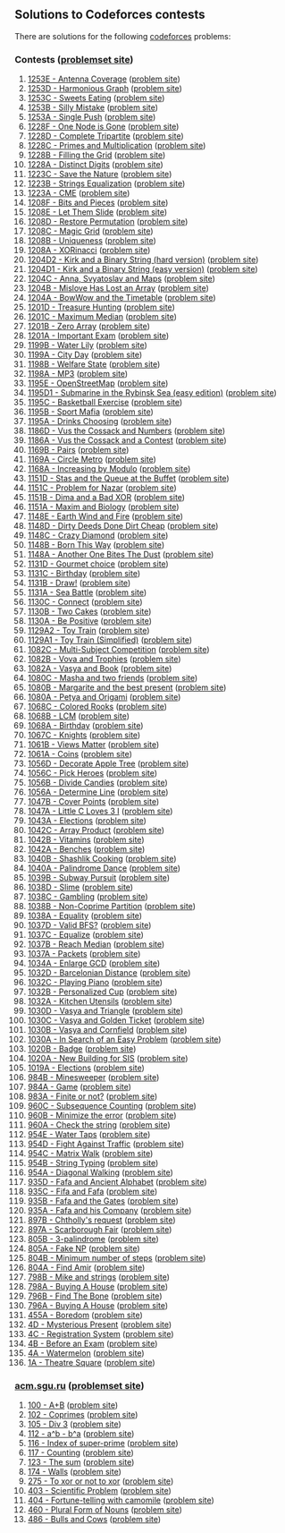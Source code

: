 ## Solutions to Codeforces contests

There are solutions for the following [codeforces](http://codeforces.com/) problems:

### Contests ([problemset site](https://codeforces.com/problemset))
1. [1253E - Antenna Coverage](1253/e.cc) ([problem site](https://codeforces.com/contest/1253/problem/E))
1. [1253D - Harmonious Graph](1253/d.cc) ([problem site](https://codeforces.com/contest/1253/problem/D))
1. [1253C - Sweets Eating](1253/c.cc) ([problem site](https://codeforces.com/contest/1253/problem/C))
1. [1253B - Silly Mistake](1253/b.cc) ([problem site](https://codeforces.com/contest/1253/problem/B))
1. [1253A - Single Push](1253/a.cc) ([problem site](https://codeforces.com/contest/1253/problem/A))
1. [1228F - One Node is Gone](1228/f.cc) ([problem site](https://codeforces.com/contest/1228/problem/F))
1. [1228D - Complete Tripartite](1228/d.cc) ([problem site](https://codeforces.com/contest/1228/problem/D))
1. [1228C - Primes and Multiplication](1228/c.cc) ([problem site](https://codeforces.com/contest/1228/problem/C))
1. [1228B - Filling the Grid](1228/b.cc) ([problem site](https://codeforces.com/contest/1228/problem/B))
1. [1228A - Distinct Digits](1228/a.cc) ([problem site](https://codeforces.com/contest/1228/problem/A))
1. [1223C - Save the Nature](1241/c.cc) ([problem site](https://codeforces.com/contest/1223/problem/C))
1. [1223B - Strings Equalization](1241/b.cc) ([problem site](https://codeforces.com/contest/1223/problem/B))
1. [1223A - CME](1241/a.cc) ([problem site](https://codeforces.com/contest/1223/problem/A))
1. [1208F - Bits and Pieces](1208/f.cc) ([problem site](https://codeforces.com/contest/1208/problem/F))
1. [1208E - Let Them Slide](1208/e.cc) ([problem site](https://codeforces.com/contest/1208/problem/E))
1. [1208D - Restore Permutation](1208/d.cc) ([problem site](https://codeforces.com/contest/1208/problem/D))
1. [1208C - Magic Grid](1208/c.cc) ([problem site](https://codeforces.com/contest/1208/problem/C))
1. [1208B - Uniqueness](1208/b.cc) ([problem site](https://codeforces.com/contest/1208/problem/B))
1. [1208A - XORinacci](1208/a.cc) ([problem site](https://codeforces.com/contest/1208/problem/A))
1. [1204D2 - Kirk and a Binary String (hard version)](1204/d2.cc) ([problem site](https://codeforces.com/contest/1204D/problem/D2))
1. [1204D1 - Kirk and a Binary String (easy version)](1204/d1.cc) ([problem site](https://codeforces.com/contest/1204D/problem/D1))
1. [1204C - Anna, Svyatoslav and Maps](1204/c.cc) ([problem site](https://codeforces.com/contest/1204/problem/C))
1. [1204B - Mislove Has Lost an Array](1204/b.cc) ([problem site](https://codeforces.com/contest/1204/problem/B))
1. [1204A - BowWow and the Timetable](1204/a.cc) ([problem site](https://codeforces.com/contest/1204/problem/A))
1. [1201D - Treasure Hunting](1201/d.cc) ([problem site](https://codeforces.com/contest/1201/problem/D))
1. [1201C - Maximum Median](1201/c.cc) ([problem site](https://codeforces.com/contest/1201/problem/C))
1. [1201B - Zero Array](1201/b.cc) ([problem site](https://codeforces.com/contest/1201/problem/B))
1. [1201A - Important Exam](1201/a.cc) ([problem site](https://codeforces.com/contest/1201/problem/A))
1. [1199B - Water Lily](1199/b.cc) ([problem site](https://codeforces.com/contest/1199/problem/B))
1. [1199A - City Day](1199/a.cc) ([problem site](https://codeforces.com/contest/1199/problem/A))
1. [1198B - Welfare State](1199/d.cc) ([problem site](https://codeforces.com/contest/1198/problem/B))
1. [1198A - MP3](1199/c.cc) ([problem site](https://codeforces.com/contest/1198/problem/A))
1. [1195E - OpenStreetMap](1195/e.cc) ([problem site](https://codeforces.com/contest/1195/problem/E))
1. [1195D1 - Submarine in the Rybinsk Sea (easy edition)](1195/d1.cc) ([problem site](https://codeforces.com/contest/1195D/problem/D1))
1. [1195C - Basketball Exercise](1195/c.cc) ([problem site](https://codeforces.com/contest/1195/problem/C))
1. [1195B - Sport Mafia](1195/b.cc) ([problem site](https://codeforces.com/contest/1195/problem/B))
1. [1195A - Drinks Choosing](1195/a.cc) ([problem site](https://codeforces.com/contest/1195/problem/A))
1. [1186D - Vus the Cossack and Numbers](1186/d.cc) ([problem site](https://codeforces.com/contest/1186/problem/D))
1. [1186A - Vus the Cossack and a Contest](1186/a.cc) ([problem site](https://codeforces.com/contest/1186/problem/A))
1. [1169B - Pairs](1169/b.cc) ([problem site](https://codeforces.com/contest/1169/problem/B))
1. [1169A - Circle Metro](1169/a.cc) ([problem site](https://codeforces.com/contest/1169/problem/A))
1. [1168A - Increasing by Modulo](1169/c.cc) ([problem site](https://codeforces.com/contest/1168/problem/A))
1. [1151D - Stas and the Queue at the Buffet](1151/d.cc) ([problem site](https://codeforces.com/contest/1151/problem/D))
1. [1151C - Problem for Nazar](1151/c.py) ([problem site](https://codeforces.com/contest/1151/problem/C))
1. [1151B - Dima and a Bad XOR](1151/b.cc) ([problem site](https://codeforces.com/contest/1151/problem/B))
1. [1151A - Maxim and Biology](1151/a.cc) ([problem site](https://codeforces.com/contest/1151/problem/A))
1. [1148E - Earth Wind and Fire](1148/e.cc) ([problem site](https://codeforces.com/contest/1148/problem/E))
1. [1148D - Dirty Deeds Done Dirt Cheap](1148/d.cc) ([problem site](https://codeforces.com/contest/1148/problem/D))
1. [1148C - Crazy Diamond](1148/c.cc) ([problem site](https://codeforces.com/contest/1148/problem/C))
1. [1148B - Born This Way](1148/b.cc) ([problem site](https://codeforces.com/contest/1148/problem/B))
1. [1148A - Another One Bites The Dust](1148/a.cc) ([problem site](https://codeforces.com/contest/1148/problem/A))
1. [1131D - Gourmet choice](1131/d.cc) ([problem site](https://codeforces.com/contest/1131/problem/D))
1. [1131C - Birthday](1131/c.cc) ([problem site](https://codeforces.com/contest/1131/problem/C))
1. [1131B - Draw!](1131/b.cc) ([problem site](https://codeforces.com/contest/1131/problem/B))
1. [1131A - Sea Battle](1131/a.cc) ([problem site](https://codeforces.com/contest/1131/problem/A))
1. [1130C - Connect](1130/c.cc) ([problem site](https://codeforces.com/contest/1130/problem/C))
1. [1130B - Two Cakes](1130/b.cc) ([problem site](https://codeforces.com/contest/1130/problem/B))
1. [1130A - Be Positive](1130/a.cc) ([problem site](https://codeforces.com/contest/1130/problem/A))
1. [1129A2 - Toy Train](1130/d2.cc) ([problem site](https://codeforces.com/contest/1130D/problem/A2))
1. [1129A1 - Toy Train (Simplified)](1130/d1.cc) ([problem site](https://codeforces.com/contest/1130D/problem/A1))
1. [1082C - Multi-Subject Competition](1082/c.cc) ([problem site](https://codeforces.com/contest/1082/problem/C))
1. [1082B - Vova and Trophies](1082/b.cc) ([problem site](https://codeforces.com/contest/1082/problem/B))
1. [1082A - Vasya and Book](1082/a.cc) ([problem site](https://codeforces.com/contest/1082/problem/A))
1. [1080C - Masha and two friends](1080/c.cc) ([problem site](https://codeforces.com/contest/1080/problem/C))
1. [1080B - Margarite and the best present](1080/b.cc) ([problem site](https://codeforces.com/contest/1080/problem/B))
1. [1080A - Petya and Origami](1080/a.cc) ([problem site](https://codeforces.com/contest/1080/problem/A))
1. [1068C - Colored Rooks](1068/c.cc) ([problem site](https://codeforces.com/contest/1068/problem/C))
1. [1068B - LCM](1068/b.cc) ([problem site](https://codeforces.com/contest/1068/problem/B))
1. [1068A - Birthday](1068/a.py) ([problem site](https://codeforces.com/contest/1068/problem/A))
1. [1067C - Knights](1068/f.cc) ([problem site](https://codeforces.com/contest/1067/problem/C))
1. [1061B - Views Matter](1061/b.cc) ([problem site](https://codeforces.com/contest/1061/problem/B))
1. [1061A - Coins](1061/a.cc) ([problem site](https://codeforces.com/contest/1061/problem/A))
1. [1056D - Decorate Apple Tree](1056/d.cc) ([problem site](https://codeforces.com/contest/1056/problem/D))
1. [1056C - Pick Heroes](1056/c.py) ([problem site](https://codeforces.com/contest/1056/problem/C))
1. [1056B - Divide Candies](1056/b.cc) ([problem site](https://codeforces.com/contest/1056/problem/B))
1. [1056A - Determine Line](1056/a.cc) ([problem site](https://codeforces.com/contest/1056/problem/A))
1. [1047B - Cover Points](1047/b.cc) ([problem site](https://codeforces.com/contest/1047/problem/B))
1. [1047A - Little C Loves 3 I](1047/a.py) ([problem site](https://codeforces.com/contest/1047/problem/A))
1. [1043A - Elections](1043/a.cc) ([problem site](https://codeforces.com/contest/1043/problem/A))
1. [1042C - Array Product](1042/c.cc) ([problem site](https://codeforces.com/contest/1042/problem/C))
1. [1042B - Vitamins](1042/b.cc) ([problem site](https://codeforces.com/contest/1042/problem/B))
1. [1042A - Benches](1042/a.cc) ([problem site](https://codeforces.com/contest/1042/problem/A))
1. [1040B - Shashlik Cooking](1040/b.py) ([problem site](https://codeforces.com/contest/1040/problem/B))
1. [1040A - Palindrome Dance](1040/a.py) ([problem site](https://codeforces.com/contest/1040/problem/A))
1. [1039B - Subway Pursuit](1040/d.py) ([problem site](https://codeforces.com/contest/1039/problem/B))
1. [1038D - Slime](1038/d.cc) ([problem site](https://codeforces.com/contest/1038/problem/D))
1. [1038C - Gambling](1038/c.cc) ([problem site](https://codeforces.com/contest/1038/problem/C))
1. [1038B - Non-Coprime Partition](1038/b.cc) ([problem site](https://codeforces.com/contest/1038/problem/B))
1. [1038A - Equality](1038/a.cc) ([problem site](https://codeforces.com/contest/1038/problem/A))
1. [1037D - Valid BFS?](1037/d.cc) ([problem site](https://codeforces.com/contest/1037/problem/D))
1. [1037C - Equalize](1037/c.cc) ([problem site](https://codeforces.com/contest/1037/problem/C))
1. [1037B - Reach Median](1037/b.py) ([problem site](https://codeforces.com/contest/1037/problem/B))
1. [1037A - Packets](1037/a.py) ([problem site](https://codeforces.com/contest/1037/problem/A))
1. [1034A - Enlarge GCD](1047/c.cc) ([problem site](https://codeforces.com/contest/1034/problem/A))
1. [1032D - Barcelonian Distance](1079/d.cc) ([problem site](https://codeforces.com/contest/1032/problem/D))
1. [1032C - Playing Piano](1079/c.cc) ([problem site](https://codeforces.com/contest/1032/problem/C))
1. [1032B - Personalized Cup](1079/b.cc) ([problem site](https://codeforces.com/contest/1032/problem/B))
1. [1032A - Kitchen Utensils](1079/a.cc) ([problem site](https://codeforces.com/contest/1032/problem/A))
1. [1030D - Vasya and Triangle](1058/d.py) ([problem site](https://codeforces.com/contest/1030/problem/D))
1. [1030C - Vasya and Golden Ticket](1058/c.py) ([problem site](https://codeforces.com/contest/1030/problem/C))
1. [1030B - Vasya and Cornfield](1058/b.py) ([problem site](https://codeforces.com/contest/1030/problem/B))
1. [1030A - In Search of an Easy Problem](1058/a.py) ([problem site](https://codeforces.com/contest/1030/problem/A))
1. [1020B - Badge](1020/b.cc) ([problem site](https://codeforces.com/contest/1020/problem/B))
1. [1020A - New Building for SIS](1020/a.cc) ([problem site](https://codeforces.com/contest/1020/problem/A))
1. [1019A - Elections](1020/c.cc) ([problem site](https://codeforces.com/contest/1019/problem/A))
1. [984B - Minesweeper](0984/b.cc) ([problem site](https://codeforces.com/contest/984/problem/B))
1. [984A - Game](0984/a.py) ([problem site](https://codeforces.com/contest/984/problem/A))
1. [983A - Finite or not?](0984/c.cc) ([problem site](https://codeforces.com/contest/983/problem/A))
1. [960C - Subsequence Counting](0960/c.py) ([problem site](https://codeforces.com/contest/960/problem/C))
1. [960B - Minimize the error](0960/b.cc) ([problem site](https://codeforces.com/contest/960/problem/B))
1. [960A - Check the string](0960/a.py) ([problem site](https://codeforces.com/contest/960/problem/A))
1. [954E - Water Taps](0954/e.cc) ([problem site](https://codeforces.com/contest/954/problem/E))
1. [954D - Fight Against Traffic](0954/d.cc) ([problem site](https://codeforces.com/contest/954/problem/D))
1. [954C - Matrix Walk](0954/c.cc) ([problem site](https://codeforces.com/contest/954/problem/C))
1. [954B - String Typing](0954/b.cc) ([problem site](https://codeforces.com/contest/954/problem/B))
1. [954A - Diagonal Walking](0954/a.cc) ([problem site](https://codeforces.com/contest/954/problem/A))
1. [935D - Fafa and Ancient Alphabet](0935/d.cc) ([problem site](https://codeforces.com/contest/935/problem/D))
1. [935C - Fifa and Fafa](0935/c.cc) ([problem site](https://codeforces.com/contest/935/problem/C))
1. [935B - Fafa and the Gates](0935/b.cc) ([problem site](https://codeforces.com/contest/935/problem/B))
1. [935A - Fafa and his Company](0935/a.cc) ([problem site](https://codeforces.com/contest/935/problem/A))
1. [897B - Chtholly's request](0897/b.py) ([problem site](https://codeforces.com/contest/897/problem/B))
1. [897A - Scarborough Fair](0897/a.cc) ([problem site](https://codeforces.com/contest/897/problem/A))
1. [805B - 3-palindrome](0805/b.py) ([problem site](https://codeforces.com/contest/805/problem/B))
1. [805A - Fake NP](0805/a.py) ([problem site](https://codeforces.com/contest/805/problem/A))
1. [804B - Minimum number of steps](0805/d.py) ([problem site](https://codeforces.com/contest/804/problem/B))
1. [804A - Find Amir](0805/c.py) ([problem site](https://codeforces.com/contest/804/problem/A))
1. [798B - Mike and strings](0798/b.cc) ([problem site](https://codeforces.com/contest/798/problem/B))
1. [798A - Buying A House](0798/a.py) ([problem site](https://codeforces.com/contest/798/problem/A))
1. [796B - Find The Bone](0796/b.py) ([problem site](https://codeforces.com/contest/796/problem/B))
1. [796A - Buying A House](0796/a.py) ([problem site](https://codeforces.com/contest/796/problem/A))
1. [455A - Boredom](0455/a.cc) ([problem site](https://codeforces.com/contest/455/problem/A))
1. [4D - Mysterious Present](0004/d.cc) ([problem site](https://codeforces.com/contest/4/problem/D))
1. [4C - Registration System](0004/c.cc) ([problem site](https://codeforces.com/contest/4/problem/C))
1. [4B - Before an Exam](0004/b.cc) ([problem site](https://codeforces.com/contest/4/problem/B))
1. [4A - Watermelon](0004/a.cc) ([problem site](https://codeforces.com/contest/4/problem/A))
1. [1A - Theatre Square](0001/a.py) ([problem site](https://codeforces.com/contest/1/problem/A))

### [acm.sgu.ru](acmsguru) ([problemset site](https://codeforces.com/problemsets/acmsguru))
1. [100 - A+B](acmsguru/100.cc) ([problem site](https://codeforces.com/problemsets/acmsguru/problem/99999/100))
1. [102 - Coprimes](acmsguru/102.cc) ([problem site](https://codeforces.com/problemsets/acmsguru/problem/99999/102))
1. [105 - Div 3](acmsguru/105.cc) ([problem site](https://codeforces.com/problemsets/acmsguru/problem/99999/105))
1. [112 - a^b - b^a](acmsguru/112.py) ([problem site](https://codeforces.com/problemsets/acmsguru/problem/99999/112))
1. [116 - Index of super-prime](acmsguru/116.cc) ([problem site](https://codeforces.com/problemsets/acmsguru/problem/99999/116))
1. [117 - Counting](acmsguru/117.cc) ([problem site](https://codeforces.com/problemsets/acmsguru/problem/99999/117))
1. [123 - The sum](acmsguru/123.cc) ([problem site](https://codeforces.com/problemsets/acmsguru/problem/99999/123))
1. [174 - Walls](acmsguru/174.cc) ([problem site](https://codeforces.com/problemsets/acmsguru/problem/99999/174))
1. [275 - To xor or not to xor](acmsguru/275.cc) ([problem site](https://codeforces.com/problemsets/acmsguru/problem/99999/275))
1. [403 - Scientific Problem](acmsguru/403.cc) ([problem site](https://codeforces.com/problemsets/acmsguru/problem/99999/403))
1. [404 - Fortune-telling with camomile](acmsguru/404.cc) ([problem site](https://codeforces.com/problemsets/acmsguru/problem/99999/404))
1. [460 - Plural Form of Nouns](acmsguru/460.cc) ([problem site](https://codeforces.com/problemsets/acmsguru/problem/99999/460))
1. [486 - Bulls and Cows](acmsguru/486.cc) ([problem site](https://codeforces.com/problemsets/acmsguru/problem/99999/486))
